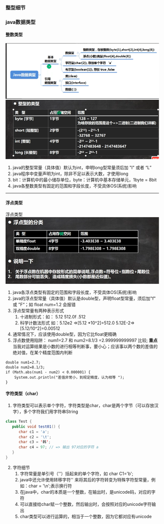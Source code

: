 ### 整型细节
### java数据类型

#### 整数类型
![img.png](img.png)
![img_1.png](img_1.png)
1. java的整型常量（具体值）默认为int，申明long型常量须后加 "l" 或者 “L”
2. java程序中变量声明为int，除非不足以表示大数，才使用long
3. bit：计算机中的最小储存单位，byte：计算机中基本存储单元，1byte = 8bit 
4. java各整数类型有固定的范围和字段长度，不受具体OS(系统)影响
--------
####  浮点类型
浮点类型
![img_2.png](img_2.png)
1. java各浮点类型有固定的范围和字段长度，不受具体OS(系统)影响
2. java的浮点型常量（具体值）默认是double型，声明float型常量，须后加"f" 或 ”F“；如 float num=1.2 会报错
3. 浮点型常量有两种表示形式
    1. 十进制形式：如： 5.12 512.0f .512
    2. 科学计数法形式 如：5.12e2 =>[5.12 *10^2]=512.0  5.12E-2=>[5.12/10^2]=0.00512
4. 通常情况下，应该使用double型，因为它比float更精确
5. 浮点数使用陷阱： num1=2.7 和 num2=8.1/3 =2.999999999997 比较; **重点**当我对运算结果是小数的进行相等判断事，要小心；应该事以两个数的差值的绝对值，在某个精度范围内判断
```
double num1=2.7;
double num2=8.1/3;
if (Math.abs(num1 - num2) < 0.000001) {
    System.out.println("差值非常小，到规定精度，认为相等 ");
}
```
#### 字符类型（char）
1. 字符类型可以表示单个字符，字符类型是char，char是两个字节（可以存放汉字），多个字符我们用字符串String

```java
class Test {
   public void test01() {
      char c1 = 'a';
      char c2 = '\t';
      char c3 = '韩';
      char c4 = 97; // => 输出 97对应的字符 a 
   }
}
```
2. 字符细节
   1. 字符常量是单引号（''）括起来的单个字符，如 char C1='b';
   2. java中还允许使用转移字符'\' 来将其后的字符转变为特殊字符型常量，例如：char = '\n';表示换行符
   3. 在java中，char的本质是一个整数，在输出时，是unicode码，对应的字符
   4. 可以直接给char赋一个整数，然后输出时，会按照对应的unicode字符输出
   5. char类型可以进行运算的，相当于一个整数，因为它都对应有unicode


